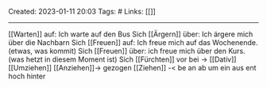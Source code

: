 Created: 2023-01-11 20:03
Tags: #
Links: [[]]
___

[[Warten]] auf: Ich warte auf den Bus
Sich [[Ärgern]] über: Ich ärgere mich über die Nachbarn
Sich [[Freuen]] auf: Ich freue mich auf das Wochenende. (etwas, was kommit)
Sich [[Freuen]] über: ich freue mich über den Kurs. (was hetzt in diesem Moment ist)
Sich [[Fürchten]] vor
bei  -> [[Dativ]]
[[Umziehen]] 
[[Anziehen]]-> gezogen
[[Ziehen]] -< be an ab um ein aus ent hoch hinter
